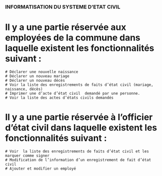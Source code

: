 ### INFORMATISATION DU SYSTEME D’ETAT CIVIL

# Il y a une partie réservée aux employées de la commune dans laquelle existent les fonctionnalités suivant :


    # Déclarer une nouvelle naissance 
    # Déclarer un nouveau mariage 
    # Déclarer un nouveau décès
    # Voir la liste des enregistrements de faits d’état civil (mariage, naissance, décès)
    # Imprimer une d’acte d’état civil  demandé par une personne.
    # Voir la liste des actes d’états civils demandés 

# Il y a une partie réservée à l’officier d’état civil dans laquelle existent les fonctionnalités suivant :


    # Voir  la liste des enregistrements de faits d’état civil et les marquer comme signer
    # Modification de l’information d’un enregistrement de fait d’état civil
    # Ajouter et modifier un employé

